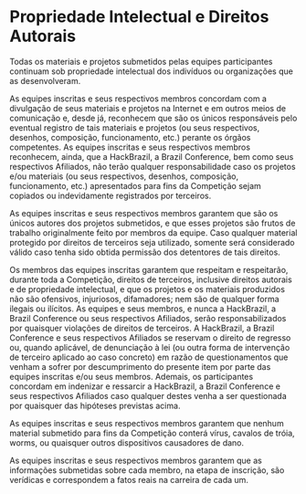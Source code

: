 # Propriedade Intelectual e Direitos Autorais

Todas os materiais e projetos submetidos pelas equipes participantes continuam sob propriedade intelectual dos indivíduos ou organizações que as desenvolveram.

As equipes inscritas e seus respectivos membros concordam com a divulgação de seus materiais e projetos na Internet e em outros meios de comunicação e, desde já, reconhecem que são os únicos responsáveis pelo eventual registro de tais materiais e projetos \(ou seus respectivos, desenhos, composição, funcionamento, etc.\) perante os órgãos competentes. As equipes inscritas e seus respectivos membros reconhecem, ainda, que a HackBrazil, a Brazil Conference, bem como seus respectivos Afiliados, não terão qualquer responsabilidade caso os projetos e/ou materiais \(ou seus respectivos, desenhos, composição, funcionamento, etc.\) apresentados para fins da Competição sejam copiados ou indevidamente registrados por terceiros.

As equipes inscritas e seus respectivos membros garantem que são os únicos autores dos projetos submetidos, e que esses projetos são frutos de trabalho originalmente feito por membros da equipe. Caso qualquer material protegido por direitos de terceiros seja utilizado, somente será considerado válido caso tenha sido obtida permissão dos detentores de tais direitos.

Os membros das equipes inscritas garantem que respeitam e respeitarão, durante toda a Competição, direitos de terceiros, inclusive direitos autorais e de propriedade intelectual, e que os projetos e os materiais produzidos não são ofensivos, injuriosos, difamadores; nem são de qualquer forma ilegais ou ilícitos. As equipes e seus membros, e nunca a HackBrazil, a Brazil Conference ou seus respectivos Afiliados, serão responsabilizados por quaisquer violações de direitos de terceiros. A HackBrazil, a Brazil Conference e seus respectivos Afiliados se reservam o direito de regresso ou, quando aplicável, de denunciação à lei \(ou outra forma de intervenção de terceiro aplicado ao caso concreto\) em razão de questionamentos que venham a sofrer por descumprimento do presente item por parte das equipes inscritas e/ou seus membros. Ademais, os participantes concordam em indenizar e ressarcir a HackBrazil, a Brazil Conference e seus respectivos Afiliados caso qualquer destes venha a ser questionada por quaisquer das hipóteses previstas acima.

As equipes inscritas e seus respectivos membros garantem que nenhum material submetido para fins da Competição conterá vírus, cavalos de tróia, worms, ou quaisquer outros dispositivos causadores de dano.

As equipes inscritas e seus respectivos membros garantem que as informações submetidas sobre cada membro, na etapa de inscrição, são verídicas e correspondem a fatos reais na carreira de cada um.

